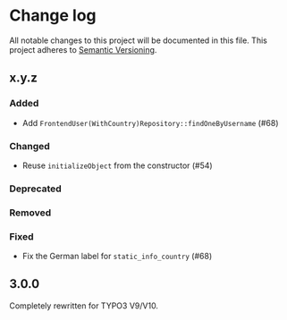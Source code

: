 # Change log

All notable changes to this project will be documented in this file.
This project adheres to [Semantic Versioning](https://semver.org/).

## x.y.z

### Added
- Add `FrontendUser(WithCountry)Repository::findOneByUsername` (#68)

### Changed
- Reuse `initializeObject` from the constructor (#54)

### Deprecated

### Removed

### Fixed
- Fix the German label for `static_info_country` (#68)

## 3.0.0

Completely rewritten for TYPO3 V9/V10.

